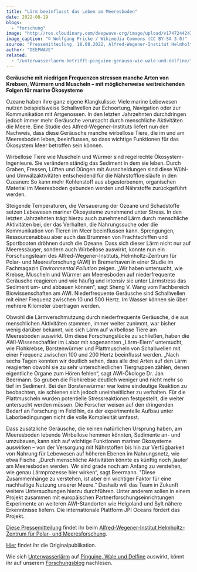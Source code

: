 ```yaml
---
title: "Lärm beeinflusst das Leben am Meeresboden"
date: 2022-08-19
blogs: 
  - "forschung"
image: "http://res.cloudinary.com/deepwave-org/image/upload/v1747244243/deepwave.org/Schiffsverkehr_auf_der_Elbe_Hamburg_24-06-2021.jpg"
image_caption: "© Wolfgang Fricke / Wikimedia Commons (CC BY-SA 3.0)"
source: "Pressemitteilung, 18.08.2022, Alfred-Wegener-Institut Helmholtz-Zentrum für Polar- und Meeresforschung"
author: "DEEPWAVE"
related: 
  - "/unterwasserlaerm-betrifft-pinguine-genauso-wie-wale-und-delfine/"
---
```


**Geräusche mit niedrigen Frequenzen stressen manche Arten von Krebsen, Würmern und Muscheln – mit möglicherweise weitreichenden Folgen für marine Ökosysteme**

Ozeane haben ihre ganz eigene Klangkulisse: Viele marine Lebewesen nutzen beispielsweise Schallwellen zur Echoortung, Navigation oder zur Kommunikation mit Artgenossen. In den letzten Jahrzehnten durchdringen jedoch immer mehr Geräusche verursacht durch menschliche Aktivitäten die Meere. Eine Studie des Alfred-Wegener-Instituts liefert nun den Nachweis, dass diese Geräusche manche wirbellose Tiere, die im und am Meeresboden leben, beeinflussen, so dass wichtige Funktionen für das Ökosystem Meer betroffen sein können.

Wirbellose Tiere wie Muscheln und Würmer sind regelrechte Ökosystem-Ingenieure. Sie verändern ständig das Sediment in dem sie leben. Durch Graben, Fressen, Lüften und Düngen mit Ausscheidungen sind diese Wühl- und Umwälzaktivitäten entscheidend für die Nährstoffkreisläufe in den Ozeanen: So kann mehr Kohlenstoff aus abgestorbenem, organischen Material im Meeresboden gebunden werden und Nährstoffe zurückgeführt werden.

Steigende Temperaturen, die Versauerung der Ozeane und Schadstoffe setzen Lebewesen mariner Ökosysteme zunehmend unter Stress. In den letzten Jahrzehnten trägt hierzu auch zunehmend Lärm durch menschliche Aktivitäten bei, der das Verhalten, die Nahrungssuche oder die Kommunikation von Tieren im Meer beeinflussen kann. Sprengungen, Ressourcenabbau aber auch das Brummen von Frachtschiffen und Sportbooten dröhnen durch die Ozeane. Dass sich dieser Lärm nicht nur auf Meeressäuger, sondern auch Wirbellose auswirkt, konnte nun ein Forschungsteam des Alfred-Wegener-Instituts, Helmholtz-Zentrum für Polar- und Meeresforschung (AWI) in Bremerhaven in einer Studie im Fachmagazin _Environmental Pollution_ zeigen. „Wir haben untersucht, wie Krebse, Muscheln und Würmer am Meeresboden auf niederfrequente Geräusche reagieren und wie häufig und intensiv sie unter Lärmstress das Sediment um- und abbauen können“, sagt Sheng V. Wang vom Fachbereich Biowissenschaften am AWI. Niederfrequente Geräusche sind Schallwellen mit einer Frequenz zwischen 10 und 500 Hertz. Im Wasser können sie über mehrere Kilometer übertragen werden.

Obwohl die Lärmverschmutzung durch niederfrequente Geräusche, die aus menschlichen Aktivitäten stammen, immer weiter zunimmt, war bisher wenig darüber bekannt, wie sich Lärm auf wirbellose Tiere am Meeresboden auswirkt. Um diese Forschungslücke zu schließen, haben die AWI-Wissenschaftler im Labor mit sogenannten „Lärm-Eiern“ untersucht, wie Flohkrebse, Borstenwürmer und Plattmuscheln von Schallwellen mit einer Frequenz zwischen 100 und 200 Hertz beeinflusst werden. „Nach sechs Tagen konnten wir deutlich sehen, dass alle drei Arten auf den Lärm reagierten obwohl sie zu sehr unterschiedlichen Tiergruppen zählen, denen eigentliche Organe zum Hören fehlen“, sagt AWI-Ökologe Dr. Jan Beermann. So gruben die Flohkrebse deutlich weniger und nicht mehr so tief im Sediment. Bei den Borstenwürmer war keine eindeutige Reaktion zu beobachten, sie schienen sich jedoch uneinheitlicher zu verhalten. Für die Plattmuscheln wurden potentielle Stressreaktionen festgestellt, die weiter untersucht werden müssen. Die Forscher weisen auf den dringenden Bedarf an Forschung im Feld hin, da der experimentelle Aufbau unter Laborbedingungen nicht die volle Komplexität umfasst.

Dass zusätzliche Geräusche, die keinen natürlichen Ursprung haben, am Meeresboden lebende Wirbellose hemmen könnten, Sedimente an- und umzubauen, kann sich auf wichtige Funktionen mariner Ökosysteme auswirken – von der Versorgung mit Nährstoffen bis hin zur Verfügbarkeit von Nahrung für Lebewesen auf höheren Ebenen im Nahrungsnetz, wie etwa Fische. „Durch menschliche Aktivitäten könnte es künftig noch ‚lauter‘ am Meeresboden werden. Wir sind grade noch am Anfang zu verstehen, wie genau Lärmprozesse hier wirken“, sagt Beermann. "Diese Zusammenhänge zu verstehen, ist aber ein wichtiger Faktor für eine nachhaltige Nutzung unserer Meere.“ Deshalb will das Team in Zukunft weitere Untersuchungen hierzu durchführen. Unter anderem sollen in einem Projekt zusammen mit europäischen Partnerforschungseinrichtungen Experimente an weiteren AWI-Standorten wie Helgoland und Sylt nähere Erkenntnisse liefern. Die internationale Plattform JPI Oceans fördert das Projekt.

[Diese Pressemitteilung](https://www.awi.de/ueber-uns/service/presse/presse-detailansicht/laerm-beeinflusst-das-leben-am-meeresboden.html) findet ihr beim [Alfred-Wegener-Institut Helmholtz-Zentrum für Polar- und Meeresforschung](https://www.awi.de/).

[Hier](https://www.sciencedirect.com/science/article/pii/S0269749122011137?via%3Dihub) findet ihr die Originalpublikation.

Wie sich [Unterwasserlärm](https://www.deepwave.org/die-ozeane/laerm/) auf [Pinguine, Wale und Delfine](https://www.deepwave.org/unterwasserlaerm-betrifft-pinguine-genauso-wie-wale-und-delfine/) auswirkt, könnt ihr auf unserem [Forschungsblog](https://www.deepwave.org/blogs/forschung/) nachlesen.
